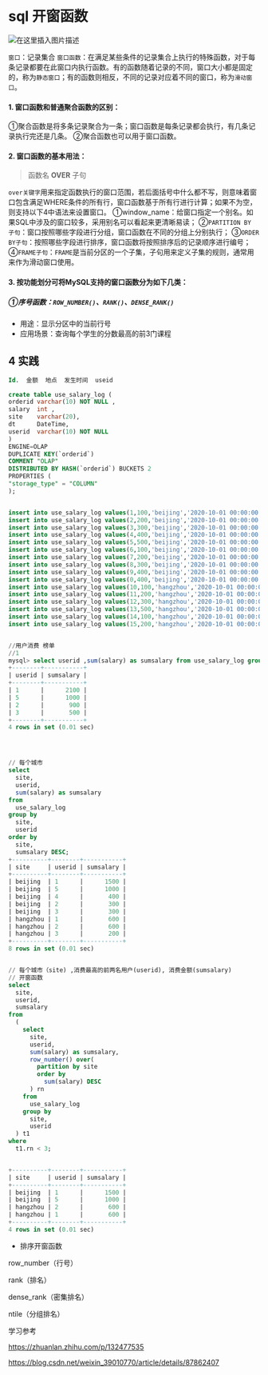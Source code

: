 # sql 开窗函数



![在这里插入图片描述](https://img-blog.csdnimg.cn/2019022312202720.png?x-oss-process=image/watermark,type_ZmFuZ3poZW5naGVpdGk,shadow_10,text_aHR0cHM6Ly9ibG9nLmNzZG4ubmV0L3dlaXhpbl8zOTAxMDc3MA==,size_16,color_FFFFFF,t_70)

`窗口`：记录集合
`窗口函数`：在满足某些条件的记录集合上执行的特殊函数，对于每条记录都要在此窗口内执行函数。有的函数随着记录的不同，窗口大小都是固定的，称为`静态窗口`；有的函数则相反，不同的记录对应着不同的窗口，称为`滑动窗口`。

#### 1. 窗口函数和普通聚合函数的区别：

①聚合函数是将多条记录聚合为一条；窗口函数是每条记录都会执行，有几条记录执行完还是几条。
②聚合函数也可以用于窗口函数。

#### 2. 窗口函数的基本用法：

> 函数名 **OVER** 子句

`over关键字`用来指定函数执行的窗口范围，若后面括号中什么都不写，则意味着窗口包含满足WHERE条件的所有行，窗口函数基于所有行进行计算；如果不为空，则支持以下4中语法来设置窗口。
①window_name：给窗口指定一个别名。如果SQL中涉及的窗口较多，采用别名可以看起来更清晰易读；
②`PARTITION BY 子句`：窗口按照哪些字段进行分组，窗口函数在不同的分组上分别执行；
③`ORDER BY子句`：按照哪些字段进行排序，窗口函数将按照排序后的记录顺序进行编号；
④`FRAME子句`：`FRAME`是当前分区的一个子集，子句用来定义子集的规则，通常用来作为滑动窗口使用。

#### 3. 按功能划分可将MySQL支持的窗口函数分为如下几类：

##### ①序号函数：`ROW_NUMBER()`、`RANK()`、`DENSE_RANK()`

- 用途：显示分区中的当前行号
- 应用场景：查询每个学生的分数最高的前3门课程



## 4 实践

```sql
Id.  金额  地点  发生时间  useid

create table use_salary_log (
orderid varchar(10) NOT NULL ,
salary  int ,
site    varchar(20),
dt      DateTime,
userid  varchar(10) NOT NULL
)
ENGINE=OLAP
DUPLICATE KEY(`orderid`)
COMMENT "OLAP"
DISTRIBUTED BY HASH(`orderid`) BUCKETS 2
PROPERTIES (
"storage_type" = "COLUMN"
);


insert into use_salary_log values(1,100,'beijing','2020-10-01 00:00:00',001);
insert into use_salary_log values(2,200,'beijing','2020-10-01 00:00:00',001);
insert into use_salary_log values(3,300,'beijing','2020-10-01 00:00:00',001);
insert into use_salary_log values(4,400,'beijing','2020-10-01 00:00:00',001);
insert into use_salary_log values(5,500,'beijing','2020-10-01 00:00:00',001);
insert into use_salary_log values(6,100,'beijing','2020-10-01 00:00:00',002);
insert into use_salary_log values(7,200,'beijing','2020-10-01 00:00:00',002);
insert into use_salary_log values(8,300,'beijing','2020-10-01 00:00:00',003);
insert into use_salary_log values(9,400,'beijing','2020-10-01 00:00:00',004);
insert into use_salary_log values(0,400,'beijing','2020-10-01 00:00:00',005);
insert into use_salary_log values(10,100,'hangzhou','2020-10-01 00:00:00',001);
insert into use_salary_log values(11,200,'hangzhou','2020-10-01 00:00:00',002);
insert into use_salary_log values(12,300,'hangzhou','2020-10-01 00:00:00',002);
insert into use_salary_log values(13,500,'hangzhou','2020-10-01 00:00:00',001);
insert into use_salary_log values(14,100,'hangzhou','2020-10-01 00:00:00',002);
insert into use_salary_log values(15,200,'hangzhou','2020-10-01 00:00:00',003);


//用户消费 榜单
//1
mysql> select userid ,sum(salary) as sumsalary from use_salary_log group by userid order by sumsalary DESC limit 4;
+--------+-----------+
| userid | sumsalary |
+--------+-----------+
| 1      |      2100 |
| 5      |      1000 |
| 2      |       900 |
| 3      |       500 |
+--------+-----------+
4 rows in set (0.01 sec)




// 每个城市
select 
  site, 
  userid, 
  sum(salary) as sumsalary 
from 
  use_salary_log 
group by 
  site, 
  userid 
order by 
  site, 
  sumsalary DESC;
+----------+--------+-----------+
| site     | userid | sumsalary |
+----------+--------+-----------+
| beijing  | 1      |      1500 |
| beijing  | 5      |      1000 |
| beijing  | 4      |       400 |
| beijing  | 2      |       300 |
| beijing  | 3      |       300 |
| hangzhou | 1      |       600 |
| hangzhou | 2      |       600 |
| hangzhou | 3      |       200 |
+----------+--------+-----------+
8 rows in set (0.01 sec)


// 每个城市（site) ,消费最高的前两名用户(userid), 消费金额(sumsalary)
// 开窗函数
select 
  site, 
  userid, 
  sumsalary 
from 
  (
    select 
      site, 
      userid, 
      sum(salary) as sumsalary, 
      row_number() over(
        partition by site 
        order by 
          sum(salary) DESC
      ) rn 
    from 
      use_salary_log 
    group by 
      site, 
      userid
  ) t1 
where 
  t1.rn < 3;


+----------+--------+-----------+
| site     | userid | sumsalary |
+----------+--------+-----------+
| beijing  | 1      |      1500 |
| beijing  | 5      |      1000 |
| hangzhou | 2      |       600 |
| hangzhou | 1      |       600 |
+----------+--------+-----------+
4 rows in set (0.01 sec)
```









- 排序开窗函数

row_number（行号）

rank（排名）

dense_rank（密集排名）

ntile（分组排名）



学习参考

https://zhuanlan.zhihu.com/p/132477535

https://blog.csdn.net/weixin_39010770/article/details/87862407